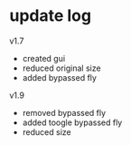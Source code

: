 # update log
v1.7
- created gui
- reduced original size
- added bypassed fly


v1.9
- removed bypassed fly
- added toogle bypassed fly
- reduced size
